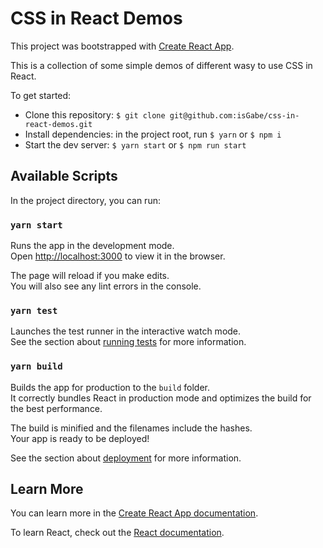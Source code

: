# CSS in React Demos

This project was bootstrapped with [Create React App](https://github.com/facebook/create-react-app).

This is a collection of some simple demos of different wasy to use CSS in React.

To get started:

- Clone this repository: `$ git clone git@github.com:isGabe/css-in-react-demos.git`
- Install dependencies: in the project root, run `$ yarn` or `$ npm i`
- Start the dev server: `$ yarn start` or `$ npm run start`

## Available Scripts

In the project directory, you can run:

### `yarn start`

Runs the app in the development mode.\
Open [http://localhost:3000](http://localhost:3000) to view it in the browser.

The page will reload if you make edits.\
You will also see any lint errors in the console.

### `yarn test`

Launches the test runner in the interactive watch mode.\
See the section about [running tests](https://facebook.github.io/create-react-app/docs/running-tests) for more information.

### `yarn build`

Builds the app for production to the `build` folder.\
It correctly bundles React in production mode and optimizes the build for the best performance.

The build is minified and the filenames include the hashes.\
Your app is ready to be deployed!

See the section about [deployment](https://facebook.github.io/create-react-app/docs/deployment) for more information.

## Learn More

You can learn more in the [Create React App documentation](https://facebook.github.io/create-react-app/docs/getting-started).

To learn React, check out the [React documentation](https://reactjs.org/).
